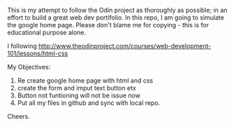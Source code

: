 This is my attempt to follow the Odin project as thoroughly as possible; in an effort to build a great web dev portifolio. 
In this repo, I am going to simulate the google home page. Please don't blame me for copying - this is for educational
purpose alone.

I following http://www.theodinproject.com/courses/web-development-101/lessons/html-css

My Objectives:
1) Re create google home page with html and css
2) create the form and imput text button etx
3) Button not funtioning will not be issue now
4) Put all my files in github and sync with local repo.

Cheers.
